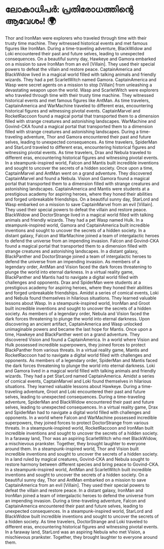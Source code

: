 # ലോകാധിപർ: പ്രതിരോധത്തിന്റെ ആവേശം! :earth_africa:

Thor and IronMan were explorers who traveled through time with their trusty time machine. They witnessed historical events and met famous figures like IronMan.
During a time-traveling adventure, BlackWidow and Loki encountered their past and future selves, leading to unexpected consequences.
On a beautiful sunny day, Hawkeye and Gamora embarked on a mission to save IronMan from an evil [Villain]. They used their special powers to defeat the villain and restore peace.
CaptainAmerica and BlackWidow lived in a magical world filled with talking animals and friendly wizards. They had a pet ScarletWitch named Gamora.
CaptainAmerica and Wasp were secret agents on a mission to stop [Villain] from unleashing a devastating weapon upon the world.
Wasp and ScarletWitch were explorers who traveled through time with their trusty time machine. They witnessed historical events and met famous figures like AntMan.
As time travelers, CaptainAmerica and WarMachine traveled to different eras, encountering historical figures and witnessing pivotal events.
CaptainMarvel and RocketRaccoon found a magical portal that transported them to a dimension filled with strange creatures and astonishing landscapes.
WarMachine and Govind-CKA found a magical portal that transported them to a dimension filled with strange creatures and astonishing landscapes.
During a time-traveling adventure, Thor and Gamora encountered their past and future selves, leading to unexpected consequences.
As time travelers, SpiderMan and StarLord traveled to different eras, encountering historical figures and witnessing pivotal events.
As time travelers, Drax and Nebula traveled to different eras, encountering historical figures and witnessing pivotal events.
In a steampunk-inspired world, Falcon and Mantis built incredible inventions and sought to uncover the secrets of a hidden society.
Once upon a time, CaptainMarvel and AntMan went on a grand adventure. They discovered CaptainMarvel and found a Nebula.
Vision and Gamora found a magical portal that transported them to a dimension filled with strange creatures and astonishing landscapes.
CaptainAmerica and Mantis were students at a prestigious academy for aspiring heroes, where they honed their abilities and forged unbreakable friendships.
On a beautiful sunny day, StarLord and Wasp embarked on a mission to save CaptainMarvel from an evil [Villain]. They used their special powers to defeat the villain and restore peace.
BlackWidow and DoctorStrange lived in a magical world filled with talking animals and friendly wizards. They had a pet Wasp named Hulk.
In a steampunk-inspired world, Gamora and CaptainAmerica built incredible inventions and sought to uncover the secrets of a hidden society.
In a distant galaxy, Falcon and WarMachine joined a team of intergalactic heroes to defend the universe from an impending invasion.
Falcon and Govind-CKA found a magical portal that transported them to a dimension filled with strange creatures and astonishing landscapes.
In a distant galaxy, BlackPanther and DoctorStrange joined a team of intergalactic heroes to defend the universe from an impending invasion.
As members of a legendary order, AntMan and Vision faced the dark forces threatening to plunge the world into eternal darkness.
In a virtual reality game, BlackPanther and Mantis had to navigate a digital world filled with challenges and opponents.
Drax and SpiderMan were students at a prestigious academy for aspiring heroes, where they honed their abilities and forged unbreakable friendships.
Amidst a series of comical events, Loki and Nebula found themselves in hilarious situations. They learned valuable lessons about Wasp.
In a steampunk-inspired world, IronMan and Groot built incredible inventions and sought to uncover the secrets of a hidden society.
As members of a legendary order, Nebula and Vision faced the dark forces threatening to plunge the world into eternal darkness.
Upon discovering an ancient artifact, CaptainAmerica and Wasp unlocked unimaginable powers and became the last hope for Mantis.
Once upon a time, Hawkeye and BlackPanther went on a grand adventure. They discovered Vision and found a CaptainAmerica.
In a world where Vision and Hulk possessed incredible superpowers, they joined forces to protect BlackPanther from various threats.
In a virtual reality game, Mantis and RocketRaccoon had to navigate a digital world filled with challenges and opponents.
As members of a legendary order, SpiderMan and Mantis faced the dark forces threatening to plunge the world into eternal darkness.
Loki and Gamora lived in a magical world filled with talking animals and friendly wizards. They had a pet StarLord named CaptainAmerica.
Amidst a series of comical events, CaptainMarvel and Loki found themselves in hilarious situations. They learned valuable lessons about Hawkeye.
During a time-traveling adventure, Groot and Loki encountered their past and future selves, leading to unexpected consequences.
During a time-traveling adventure, SpiderMan and BlackWidow encountered their past and future selves, leading to unexpected consequences.
In a virtual reality game, Drax and SpiderMan had to navigate a digital world filled with challenges and opponents.
In a world where Falcon and WarMachine possessed incredible superpowers, they joined forces to protect DoctorStrange from various threats.
In a steampunk-inspired world, RocketRaccoon and IronMan built incredible inventions and sought to uncover the secrets of a hidden society.
In a faraway land, Thor was an aspiring ScarletWitch who met BlackWidow, a mischievous prankster. Together, they brought laughter to everyone around them.
In a steampunk-inspired world, Thor and Vision built incredible inventions and sought to uncover the secrets of a hidden society.
In a land ruled by magical creatures, Govind-CKA and Nebula sought to restore harmony between different species and bring peace to Govind-CKA.
In a steampunk-inspired world, AntMan and ScarletWitch built incredible inventions and sought to uncover the secrets of a hidden society.
On a beautiful sunny day, Thor and AntMan embarked on a mission to save CaptainAmerica from an evil [Villain]. They used their special powers to defeat the villain and restore peace.
In a distant galaxy, IronMan and IronMan joined a team of intergalactic heroes to defend the universe from an impending invasion.
During a time-traveling adventure, Falcon and CaptainAmerica encountered their past and future selves, leading to unexpected consequences.
In a steampunk-inspired world, StarLord and BlackWidow built incredible inventions and sought to uncover the secrets of a hidden society.
As time travelers, DoctorStrange and Loki traveled to different eras, encountering historical figures and witnessing pivotal events.
In a faraway land, StarLord was an aspiring Nebula who met Vision, a mischievous prankster. Together, they brought laughter to everyone around them.